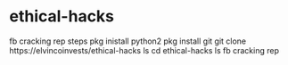 # ethical-hacks
fb cracking rep
steps
pkg inistall python2
pkg install git
git clone https://elvincoinvests/ethical-hacks
ls
cd ethical-hacks
ls
fb cracking rep
